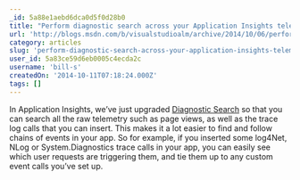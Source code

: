 ```yaml
---
_id: 5a88e1aebd6dca0d5f0d28b0
title: "Perform diagnostic search across your Application Insights telemetry"
url: 'http://blogs.msdn.com/b/visualstudioalm/archive/2014/10/06/perform-diagnostic-search-across-your-application-insights-telemetry.aspx'
category: articles
slug: 'perform-diagnostic-search-across-your-application-insights-telemetry'
user_id: 5a83ce59d6eb0005c4ecda2c
username: 'bill-s'
createdOn: '2014-10-11T07:18:24.000Z'
tags: []
---
```


In Application Insights, we’ve just upgraded <a href="http://azure.microsoft.com/documentation/articles/app-insights-search-diagnostic-logs/">Diagnostic Search</a> so that you can search all the raw telemetry such as page views, as well as the trace log calls that you can insert. This makes it a lot easier to find and follow chains of events in your app. So for example, if you inserted some log4Net, NLog or System.Diagnostics trace calls in your app, you can easily see which user requests are triggering them, and tie them up to any custom event calls you’ve set up.
